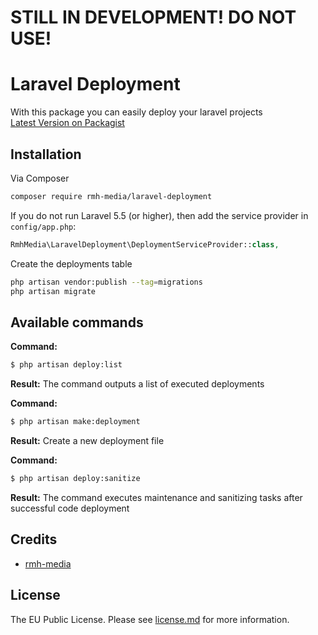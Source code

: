# STILL IN DEVELOPMENT! DO NOT USE!

# Laravel Deployment
With this package you can easily deploy your laravel projects <br>
[Latest Version on Packagist][link-packagist]

## Installation

Via Composer
```bash
composer require rmh-media/laravel-deployment
```
If you do not run Laravel 5.5 (or higher), then add the service provider in `config/app.php`:
```php
RmhMedia\LaravelDeployment\DeploymentServiceProvider::class,
```
Create the deployments table
```bash
php artisan vendor:publish --tag=migrations
php artisan migrate
```

## Available commands
**Command:**
```bash
$ php artisan deploy:list
```
**Result:**
The command outputs a list of executed deployments

**Command:**
```bash
$ php artisan make:deployment
```
**Result:**
Create a new deployment file

**Command:**
```bash
$ php artisan deploy:sanitize
```
**Result:**
The command executes maintenance and sanitizing tasks after successful code deployment

## Credits

- [rmh-media][link-author]

## License
The EU Public License. Please see [license.md](license.md) for more information.

[link-packagist]: https://packagist.org/packages/rmh-media/laravel-deployment
[link-downloads]: https://packagist.org/packages/rmh-media/laravel-deployment
[link-author]: https://github.com/rmh-media

